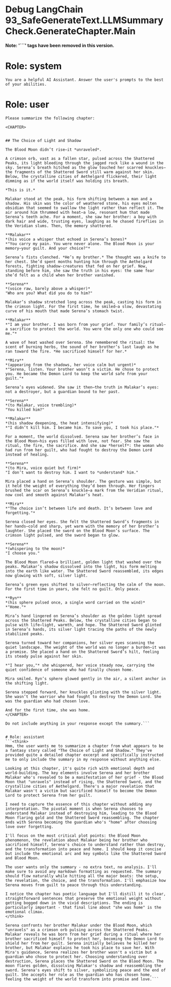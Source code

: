 # Debug LangChain 93_SafeGenerateText.LLMSummaryCheck.GenerateChapter.Main
**Note: '```' tags have been removed in this version.**



# Role: system
```You are a helpful AI Assistant. Answer the user's prompts to the best of your abilities.```


# Role: user
```
Please summarize the following chapter:

<CHAPTER>


## The Choice of Light and Shadow  

The Blood Moon didn’t rise—it *unraveled*.  

A crimson orb, vast as a fallen star, pulsed across the Shattered Peaks, its light bleeding through the jagged rock like a wound in the sky. Serena’s breath hitched as the glow touched her scarred knuckles—the fragments of the Shattered Sword still warm against her skin. Below, the crystalline cities of Aethelgard flickered, their light dimming as if the world itself was holding its breath.  

*This is it.*  

Malakar stood at the peak, his form shifting between a man and a shadow. His skin was the color of weathered stone, his eyes molten obsidian that seemed to swallow the light rather than reflect it. The air around him thrummed with heat—a low, resonant hum that made Serena’s teeth ache. For a moment, she saw her brother: a boy with dark hair and wide, trusting eyes, laughing as he chased fireflies in the Veridian slums. Then, the memory shattered.  

**Malakar**  
*(his voice a whisper that echoed in Serena’s bones)*  
*"You carry my pain. You were never alone. The Blood Moon is your memory—your guilt. And your choice?"*  

Serena’s fists clenched. *He’s my brother.* The thought was a knife to her chest. She’d spent months hunting him through the Aethelgard forests, fighting shadow-creatures that fed on her grief. Now, standing before him, she saw the truth in his eyes: the same fear she’d felt as a child when her brother vanished.  

**Serena**  
*(voice raw, barely above a whisper)*  
"Who are you? What did you do to him?"  

Malakar’s shadow stretched long across the peak, casting his form in the crimson light. For the first time, he smiled—a slow, devastating curve of his mouth that made Serena’s stomach twist.  

**Malakar**  
*"I am your brother. I was born from your grief. Your family’s ritual—a sacrifice to protect the world. You were the only one who could see me."*  

A wave of heat washed over Serena. She remembered the ritual: the scent of burning herbs, the sound of her brother’s last laugh as he ran toward the fire. *He sacrificed himself for her.*  

**Mira**  
*(appearing from the shadows, her voice calm but urgent)*  
*"Serena, listen. Your brother wasn’t a victim. He chose to protect you. He became the Demon Lord to keep the world safe from your guilt."*  

Serena’s eyes widened. She saw it then—the truth in Malakar’s eyes: not a destroyer, but a guardian bound to her past.  

**Serena**  
*(to Malakar, voice trembling)*  
"You killed him?"  

**Malakar**  
*(his shadow deepening, the heat intensifying)*  
*"I didn’t kill him. I became him. To save you, I took his place."*  

For a moment, the world dissolved. Serena saw her brother’s face in the Blood Moon—his eyes filled with love, not fear. She saw the ritual, the fire, the sacrifice. And she saw *herself*: the woman who had run from her guilt, who had fought to destroy the Demon Lord instead of healing.  

**Serena**  
*(to Mira, voice quiet but firm)*  
"I don’t want to destroy him. I want to *understand* him."  

Mira placed a hand on Serena’s shoulder. The gesture was simple, but it held the weight of everything they’d been through. Her fingers brushed the scar on Serena’s knuckle—a mark from the Veridian ritual, now cool and smooth against Malakar’s heat.  

**Mira**  
*"The choice isn’t between life and death. It’s between love and forgetting."*  

Serena closed her eyes. She felt the Shattered Sword’s fragments in her hands—cold and sharp, yet warm with the memory of her brother’s laughter. She placed the sword on the Blood Moon’s surface. The crimson light pulsed, and the sword began to glow.  

**Serena**  
*(whispering to the moon)*  
"I choose you."  

The Blood Moon flared—a brilliant, golden light that washed over the peaks. Malakar’s shadow dissolved into the light, his form melting into the earth like water. The Shattered Sword reassembled, its edges now glowing with soft, silver light.  

Serena’s green eyes shifted to silver—reflecting the calm of the moon. For the first time in years, she felt no guilt. Only peace.  

**Ryn**  
*(his sphere pulsed once, a single word carried on the wind)*  
*"Home."*  

Mira’s hand lingered on Serena’s shoulder as the golden light spread across the Shattered Peaks. Below, the crystalline cities began to pulse with life—light, warmth, and hope. The Shattered Sword glinted in Serena’s hands, its silver light tracing the paths of the newly stabilized peaks.  

Serena turned toward her companions, her silver eyes scanning the quiet landscape. The weight of the world was no longer a burden—it was a promise. She placed a hand on the Shattered Sword’s hilt, feeling its steady pulse against her skin.  

*"I hear you,"* she whispered, her voice steady now, carrying the quiet confidence of someone who had finally chosen home.  

Mira smiled. Ryn’s sphere glowed gently in the air, a silent anchor in the shifting light.  

Serena stepped forward, her knuckles glinting with the silver light. She wasn’t the warrior who had fought to destroy the Demon Lord. She was the guardian who had chosen love.  

And for the first time, she was home.
</CHAPTER>

Do not include anything in your response except the summary.```


# Role: assistant
```<think>
Hmm, the user wants me to summarize a chapter from what appears to be a fantasy story called "The Choice of Light and Shadow." They've provided quite a detailed chapter excerpt and specifically instructed me to only include the summary in my response without anything else.

Looking at this chapter, it's quite rich with emotional depth and world-building. The key elements involve Serena and her brother Malakar who's revealed to be a manifestation of her grief - the Blood Moon that "unravels" instead of rising, the Shattered Sword, and the crystalline cities of Aethelgard. There's a major revelation that Malakar wasn't a victim but sacrificed himself to become the Demon Lord to protect Serena from her guilt.

I need to capture the essence of this chapter without adding any interpretation. The pivotal moment is when Serena chooses to understand Malakar instead of destroying him, leading to the Blood Moon flaring gold and the Shattered Sword reassembling. The chapter ends with Serena becoming the guardian who's "home" after choosing love over forgetting.

I'll focus on the most critical plot points: the Blood Moon phenomenon, the revelation about Malakar being her brother who sacrificed himself, Serena's choice to understand rather than destroy, and the transformation into peace and home. I should keep it concise but include the emotional arc and key symbols like the Shattered Sword and Blood Moon.

The user wants only the summary - no extra text, no analysis. I'll make sure to avoid any markdown formatting as requested. The summary should flow naturally while hitting all the major beats: the setup, the revelation, the choice, and the transformation. I'll emphasize how Serena moves from guilt to peace through this understanding.

I notice the chapter has poetic language but I'll distill it to clear, straightforward sentences that preserve the emotional weight without getting bogged down in the vivid descriptions. The ending is particularly important - that final line about "she was home" is the emotional climax.
</think>

Serena confronts her brother Malakar under the Blood Moon, which "unravels" as a crimson orb pulsing across the Shattered Peaks. Malakar reveals he was born from her grief during a ritual where her brother sacrificed himself to protect her, becoming the Demon Lord to shield her from her guilt. Serena initially believes he killed her brother, but Malakar explains he took his place to save her. With Mira's guidance, Serena realizes her brother wasn't a victim but a guardian who chose to protect her. Choosing understanding over destruction, Serena places the Shattered Sword on the Blood Moon. The moon flares golden, dissolving Malakar's shadow and reassembling the sword. Serena's eyes shift to silver, symbolizing peace and the end of guilt. She accepts her role as the guardian who has chosen home, feeling the weight of the world transform into promise and love.```